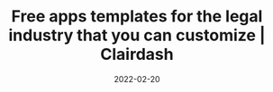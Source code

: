 ---
date: 2022-02-20
title: "Free apps templates for the legal industry that you can customize | Clairdash"
description: "Browse our collection of legal app templates, customize for free, and self-host on your own infrastructure or let Clairdash manage everything for you."
images: ["/small-business-apps/clairdash.png"]
draft: "false"
type: templates
layout: list
---